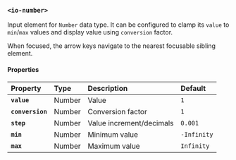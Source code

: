 ### `<io-number>` ###

Input element for `Number` data type. It can be configured to clamp its `value` to `min`/`max` values and display value using `conversion` factor.

When focused, the arrow keys navigate to the nearest focusable sibling element.

#### Properties ####

| Property | Type | Description | Default |
|:---------|:-----|:-----------|:--------|
| **`value`** | Number | Value | `1` |
| **`conversion`** | Number | Conversion factor | `1` |
| **`step`** | Number | Value increment/decimals | `0.001` |
| **`min`** | Number | Minimum value | `-Infinity` |
| **`max`** | Number | Maximum value | `Infinity` |
